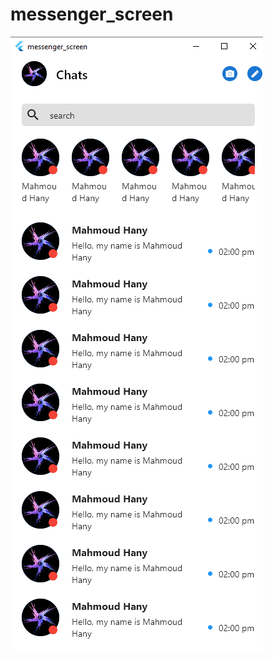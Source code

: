 # messenger_screen


![This is an image](https://github.com/Mahmoud7Hany/messenger_screen/blob/main/%D8%B5%D9%88%D8%B1%D9%87%20%D8%A7%D9%84%D8%AA%D8%B7%D8%A8%D9%8A%D9%82%20%D8%A8%D8%B9%D8%AF%20%D8%A7%D9%84%D8%A7%D9%86%D8%AA%D9%87%D8%A7%D8%A1/o.png)
